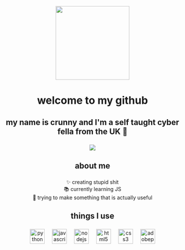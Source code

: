 <div align="center">
  <img height="200" src="https://i.ibb.co/ngBQqKb/standard.gif"  />
</div>

###

<h1 align="center">welcome to my github</h1>

###

<h2 align="center">my name is crunny and I'm a self taught cyber fella from the UK  💂</h2>

###

<div align="center">
  <img src="https://visitor-badge.laobi.icu/badge?page_id=crunny.crunny&left_color=black&right_color=firebrick"  />
</div>

###

<h2 align="center">about me</h2>

###

<p align="center">✨ creating stupid shit<br>📚 currently learning JS<br>🎯 trying to make something that is actually useful</p>

###

<h2 align="center">things I use</h2>

###

<div align="center">
  <img src="https://skillicons.dev/icons?i=py" height="40" alt="python logo"  />
  <img width="12" />
  <img src="https://skillicons.dev/icons?i=js" height="40" alt="javascript logo"  />
  <img width="12" />
  <img src="https://skillicons.dev/icons?i=nodejs" height="40" alt="nodejs logo"  />
  <img width="12" />
  <img src="https://skillicons.dev/icons?i=html" height="40" alt="html5 logo"  />
  <img width="12" />
  <img src="https://skillicons.dev/icons?i=css" height="40" alt="css3 logo"  />
  <img width="12" />
  <img src="https://skillicons.dev/icons?i=ps" height="40" alt="adobephotoshop logo"  />
</div>

###

